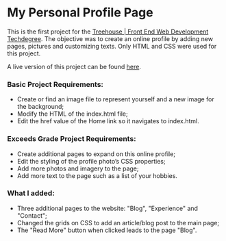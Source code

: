 # My Personal Profile Page

This is the first project for the [Treehouse | Front End Web Development Techdegree](https://teamtreehouse.com/techdegree/front-end-web-development). The objective was to create an online profile by adding new pages, pictures and customizing texts. Only HTML and CSS were used for this project.

A live version of this project can be found [here](https://ivelisousa.github.io/portfolio_update_v1/).

### Basic Project Requirements:
* Create or find an image file to represent yourself and a new image for the background;
* Modify the HTML of the index.html file;
* Edit the href value of the Home link so it navigates to index.html. 

### Exceeds Grade Project Requirements:
* Create additional pages to expand on this online profile;
* Edit the styling of the profile photo’s CSS properties;
* Add more photos and imagery to the page;
* Add more text to the page such as a list of your hobbies.

### What I added:
* Three additional pages to the website: "Blog", "Experience" and "Contact";
* Changed the grids on CSS to add an article/blog post to the main page;
* The "Read More" button when clicked leads to the page "Blog".
